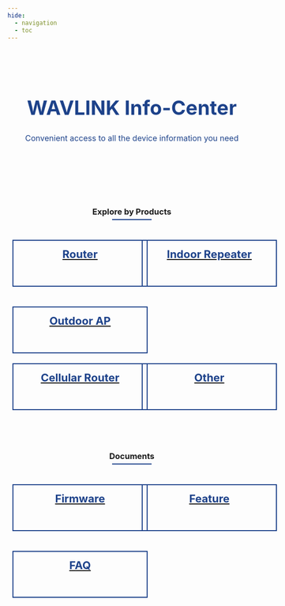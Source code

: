 ```yaml
---
hide:
  - navigation
  - toc
---
```

 <style>
        .banner {
            padding: 40px 5% 40px;
            background-size: 100% auto;
            background-repeat: no-repeat;
            background-position:center;
        }
        .search_infoCenter h1{
            font-size: 40px;
            font-weight: 700;
            text-align: center;
            color: #1D428A;
        }
        .search_infoCenter p{
            font-size: 16px;
            font-weight: 400;
            text-align: center;
            color: #1D428A;
            margin-top:10px;
        }
       
        .main>div>div{
            max-width:1440px;
            margin:0 auto;
            padding:50px 0;
        }
        .main>div>div.productMenu{
            padding-bottom: 0;
        }
        .main>div>div>h3{
            text-align: center;
            margin-bottom:30px;
        }
        .main>div>div>h3.main_title{
            margin-bottom:50px;
        }
        .main h3 em.underline{
            display: block;
            width: 80px;
            border-bottom: 2px solid #1D428A;
            margin: 5px auto;
        }
		
		@media screen and (max-width: 1536px){
    .main>div{
        padding:0 24px;
    }
    ul.bookList li.hasImage .image{
        background-size:auto 100%;
    }
	ul.productList{
    display: flex;
    grid-row-gap: 20px;
    flex-wrap: nowrap;
    justify-content: space-between;

	}
	ul.productList li{
		width:180px;
		height:180px;
		border-radius: 2px;
		border: 1px solid rgba(238, 238, 238, 1);
	}

	ul.productList li>a{
		color:#1D428A ;
		text-align: center;
		font-size:16px;
		height:100%;
		display: flex;
		flex-wrap: wrap;
		justify-content: space-around;
		align-items: center;
		padding: 20px 10px;
	}
	ul.productList li:hover{
		box-shadow: 0px 0px 8px 0px rgba(54,54,54,0.15);
		transition: all 0.3s;
	}
	ul.productList li:hover a{
		color: #1D428A;
		transition: all 0.3s;
	}
	ul.productList li em{
		display: block;
		width:64px;
		height:64px;
		background-position: center;
		background-repeat: no-repeat;
		background-size: cover;
		-webkit-font-smoothing: antialiased;
		-webkit-text-stroke-width: 0.2px;
		-moz-osx-font-smoothing: grayscale;
	}
	ul.productList li span{
		display: inline-block;
		width:100%;
	}

		
    </style>
<div id="mainContainer">
	<div class="bannerContainer">
		<div class="banner">
			<div class="search_infoCenter">
				<h1>WAVLINK Info-Center</h1>
				<p>Convenient access to all the device information you need</p>
			</div>
		</div>
	</div>
</div>
<div class="main">
	<div>
		<div class="productMenu en">
			<h3>
			Explore by Products
			<em class="underline"></em>
			</h3>
		</div>
	</div>
</div>

<div class="grid-container">
  <a href="/router/login.html">
  <div class="box">Router</div>
  </a>
  <a href="/Products/#indoor-repeater">
  <div class="box">Indoor Repeater</div>
  </a>
  <a href="/Products/#outdoor-ap">
  <div class="box">Outdoor AP</div>
  </a>
</div>
<div class="grid-container">
  <a href="/Products/#cellular-router">
  <div class="box">Cellular Router</div>
  </a>
  <a href="/Products/#other">
  <div class="box">Other</div>
  </a>
</div>


<div class="main">
	<div>
		<div class="productMenu en">
			<h3>
			Documents
			<em class="underline"></em>
			</h3>
		</div>
	</div>
</div>

<div class="grid-container">
  <a href="/Firmware/">
  <div class="box">Firmware</div>
  </a>
  <a href="/feature_guide/">
  <div class="box">Feature</div>
  </a>
  <a href="/FAQ/">
  <div class="box">FAQ</div>
  </a>
</div>

  <style>
    .grid-container {
	  display: grid;
	  grid-template-columns: repeat(auto-fit, minmax(min(100%, 200px), 1fr));
	  grid-gap: 20px;
	}
    .box {
      width: 100%;
      height: 63px;
    #  box-shadow: 5px 5px 5px #888888;
      margin: 10px;
	  text-align: center;
	  padding: 14px;
	  font-size: 22px;
	  color: #1D428A;
	  font-weight: bold;
	  border: 2px solid #1D428A;


    }
	.box:hover {
      box-shadow: 5px 5px 5px #888888;
	  background-color: #1D428A; 
	  border: none;
	  color: #ffffff;
    }
  </style>








